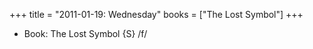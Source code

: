 +++
title = "2011-01-19: Wednesday"
books = ["The Lost Symbol"]
+++


* Book: The Lost Symbol {S} /f/
